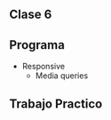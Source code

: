 **Clase 6**
-------------

**Programa**
-------------

- Responsive
	- Media queries

**Trabajo Practico**
-------------